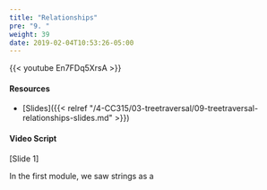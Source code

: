 ```yaml
---
title: "Relationships"
pre: "9. "
weight: 39
date: 2019-02-04T10:53:26-05:00
---
```


{{< youtube En7FDq5XrsA >}}

#### Resources
* [Slides]({{< relref "/4-CC315/03-treetraversal/09-treetraversal-relationships-slides.md" >}})

#### Video Script

[Slide 1]

In the first module, we saw strings as a 